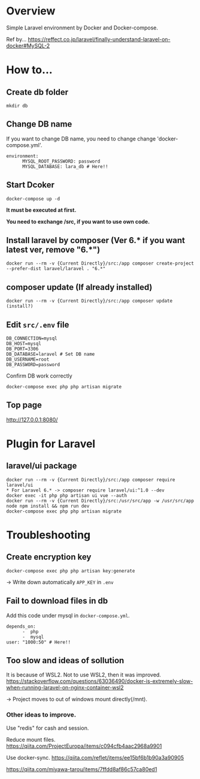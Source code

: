 # Overview
Simple Laravel environment by Docker and Docker-compose.

Ref by...
https://reffect.co.jp/laravel/finally-understand-laravel-on-docker#MySQL-2


# How to...
## Create db folder
```
mkdir db
```

## Change DB name
If you want to change DB name, you need to change change 'docker-compose.yml'. 
```
environment:
      MYSQL_ROOT_PASSWORD: password
      MYSQL_DATABASE: lara_db # Here!!
```

## Start Dcoker
```
docker-compose up -d
```
**It must be executed at first.**

**You need to exchange /src, if you want to use own code.**



## Install laravel by composer (Ver 6.* if you want latest ver, remove "6.*")
```
docker run --rm -v {Current Directly}/src:/app composer create-project --prefer-dist laravel/laravel . "6.*"
```

## composer update (If already installed)
```
docker run --rm -v {Current Directly}/src:/app composer update (install?)
```

## Edit `src/.env` file
```
DB_CONNECTION=mysql
DB_HOST=mysql
DB_PORT=3306
DB_DATABASE=laravel # Set DB name
DB_USERNAME=root
DB_PASSWORD=password
```

Confirm DB work correctly
```
docker-compose exec php php artisan migrate
```

## Top page
http://127.0.0.1:8080/


# Plugin for Laravel
## laravel/ui package
```
docker run --rm -v {Current Directly}/src:/app composer require laravel/ui
* For Laravel 6.* -> composer require laravel/ui:^1.0 --dev
docker exec -it php php artisan ui vue --auth
docker run --rm -v {Current Directly}/src:/usr/src/app -w /usr/src/app node npm install && npm run dev
docker-compose exec php php artisan migrate
```


# Troubleshooting
## Create encryption key
```
docker-compose exec php php artisan key:generate
```
-> Write down automatically `APP_KEY` in `.env`

## Fail to download files in db
Add this code under mysql in `docker-compose.yml`.
```
depends_on:
      -  php
      -  mysql
user: "1000:50" # Here!!
```

## Too slow and ideas of sollution
It is because of WSL2. Not to use WSL2, then it was improved.
https://stackoverflow.com/questions/63036490/docker-is-extremely-slow-when-running-laravel-on-nginx-container-wsl2

-> Project moves to out of windows mount directly(/mnt).

### Other ideas to improve.
Use "redis" for cash and session.

Reduce mount files.
https://qiita.com/ProjectEuropa/items/c094cfb4aac2968a9901

Use docker-sync.
https://qiita.com/reflet/items/ee15bf6b1b90a3a90905

https://qiita.com/miyawa-tarou/items/7ffdd8af86c57ca80ed1
